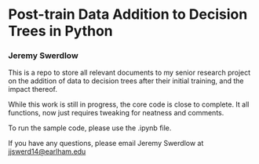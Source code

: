 # Post-train Data Addition to Decision Trees in Python
### Jeremy Swerdlow
This is a repo to store all relevant documents to my senior research project on the addition of data to decision trees after their initial training, and the impact thereof.

While this work is still in progress, the core code is close to complete. It all functions, now just requires tweaking for neatness and comments. 

To run the sample code, please use the .ipynb file.

If you have any questions, please email Jeremy Swerdlow at [jjswerd14@earlham.edu](mailto:jjswerd14@earlham.edu)
